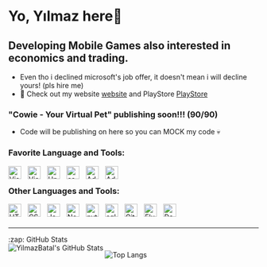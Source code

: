 # Yo, Yılmaz here👋

## Developing Mobile Games also interested in economics and trading.
- Even tho i declined microsoft's job offer, it doesn't mean i will decline yours! (pls hire me)
- 🔭 Check out my website [website] and PlayStore [PlayStore]

### "Cowie - Your Virtual Pet" publishing soon!!! (90/90) 
- Code will be publishing on here so you can MOCK my code 💀


### Favorite Language and Tools:

<img align="left" alt="Visual Studio" width="26px" src="https://upload.wikimedia.org/wikipedia/commons/thumb/2/2c/Visual_Studio_Icon_2022.svg/1200px-Visual_Studio_Icon_2022.svg.png" style="padding-right:10px;" />
<img align="left" alt="Visual Studio Code" width="26px" src="https://cdn.jsdelivr.net/gh/devicons/devicon/icons/vscode/vscode-original.svg" style="padding-right:10px;" />
<img align="left" alt="UnityEngine" width="26px" src="https://companieslogo.com/img/orig/U-ea48bc1d.png?t=1634728034" style="padding-right:10px;" />
<img align="left" alt="cs" width="26px" src="https://static.cdnlogo.com/logos/c/68/c-sharp-800x800.png" style="padding-right:10px;" />
<img align="left" alt="Adobe AI" width="26px" src="https://upload.wikimedia.org/wikipedia/commons/thumb/f/fb/Adobe_Illustrator_CC_icon.svg/2101px-Adobe_Illustrator_CC_icon.svg.png" style="padding-right:10px;" />
<img align="left" alt="Adobe PS" width="26px" src="https://upload.wikimedia.org/wikipedia/commons/thumb/a/af/Adobe_Photoshop_CC_icon.svg/2101px-Adobe_Photoshop_CC_icon.svg.png" style="padding-right:10px;" />

<br />

### Other Languages and Tools:

<img align="left" alt="HTML5" width="26px" src="https://cdn.jsdelivr.net/gh/devicons/devicon/icons/html5/html5-original.svg" style="padding-right:10px;" />
<img align="left" alt="CSS3" width="26px" src="https://cdn.jsdelivr.net/gh/devicons/devicon/icons/css3/css3-original.svg" style="padding-right:10px;" />
<img align="left" alt="JavaScript" width="26px" src="https://cdn.jsdelivr.net/gh/devicons/devicon/icons/javascript/javascript-original.svg" style="padding-right:10px;" />
<img align="left" alt="NodeJS" width="26px" src="https://static-00.iconduck.com/assets.00/node-js-icon-454x512-nztofx17.png" style="padding-right:10px;" />
<img align="left" alt="python" width="26px" src="https://upload.wikimedia.org/wikipedia/commons/thumb/c/c3/Python-logo-notext.svg/1869px-Python-logo-notext.svg.png" style="padding-right:10px;" />
<img align="left" alt="sql" width="26px" src="https://cdn-icons-png.flaticon.com/128/2772/2772128.png" style="padding-right:10px;" />
<img align="left" alt="GitHub" width="26px" src="https://user-images.githubusercontent.com/3369400/139447912-e0f43f33-6d9f-45f8-be46-2df5bbc91289.png" style="padding-right:10px;" />
<img align="left" alt="Flutter" width="26px" src="https://seeklogo.com/images/F/flutter-logo-5086DD11C5-seeklogo.com.png" style="padding-right:10px;" />
<img align="left" alt="Dart" width="26px" src="https://uxwing.com/wp-content/themes/uxwing/download/brands-and-social-media/dart-programming-language-icon.png" style="padding-right:10px;" />

<br />
<br />

---

  <summary>:zap: GitHub Stats</summary>
  <img align="left" alt="YilmazBatal's GitHub Stats" src="https://github-readme-stats.vercel.app/api?username=YilmazBatal&show_icons=true&hide_border=false&title_color=ff652f&icon_color=FFE400&bg_color=09131B&text_color=ffffff&border_color=0c1a25" />
  
  ![Top Langs](https://github-readme-stats.vercel.app/api/top-langs/?username=yilmazbatal&layout=compact)

[HABBITTY]: https://github.com/YilmazBatal/Habbitty-App
[website]: http://yilmazbatal.epizy.com/
[resume]: https://drive.google.com/drive/folders/1zGEdhoxutaen7UvU5gqZQ0cTt2bQDUIK?usp=share_link
[PlayStore]: https://play.google.com/store/apps/dev?id=6798115249539883901 
